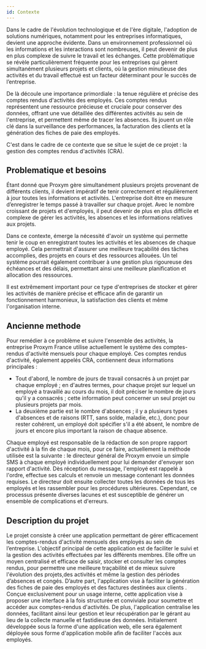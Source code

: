```yaml
---
id: Contexte
---
```

Dans le cadre de l'évolution technologique et de l'ère digitale, l'adoption de solutions numériques, notamment pour les entreprises informatiques, devient une approche évidente. Dans un environnement professionnel où les informations et les interactions sont nombreuses, il peut devenir de plus en plus complexe de suivre le travail et les échanges. Cette problématique se révèle particulièrement fréquente pour les entreprises qui gèrent simultanément plusieurs projets et clients, où la gestion minutieuse des activités et du travail effectué est un facteur déterminant pour le succès de l’entreprise. 

De là découle une importance primordiale : la tenue régulière et précise des comptes rendus d'activités des employés. Ces comptes rendus représentent une ressource précieuse et cruciale pour conserver des données, offrant une vue détaillée des différentes activités au sein de l'entreprise, et permettent même de tracer les absences. Ils jouent un rôle clé dans la surveillance des performances, la facturation des clients et la génération des fiches de paie des employés.

C'est dans le cadre de ce contexte que se situe le sujet de ce projet : la gestion des comptes rendus d'activités (CRA). 

## Problematique et besoins

Étant donné que Proxym gère simultanément plusieurs projets provenant de différents clients, il devient impératif de tenir correctement et régulièrement à jour toutes les informations et activités. L'entreprise doit être en mesure d’enregistrer le temps passé à travailler sur chaque projet. Avec le nombre croissant de projets et d'employés, il peut devenir de plus en plus difficile et complexe de gérer les activités, les absences et les informations relatives aux projets.

Dans ce contexte, émerge la nécessité d'avoir un système qui permette tenir le coup en enregistrant toutes les activités et les absences de chaque employé. Cela permettrait d'assurer une meilleure traçabilité des tâches accomplies, des projets en cours et des ressources allouées. Un tel système pourrait également contribuer à une gestion plus rigoureuse des échéances et des délais, permettant ainsi une meilleure planification et allocation des ressources.

Il est extrêmement important pour ce type d'entreprises de stocker et gérer les activités de manière précise et efficace afin de garantir un fonctionnement harmonieux, la satisfaction des clients et même l'organisation interne.

## Ancienne methode 

Pour remédier à ce problème et suivre l'ensemble des activités, la entreprise Proxym France utilise actuellement le système des comptes-rendus d'activité mensuels pour chaque employé.
Ces comptes rendus d'activité, également appelés CRA, contiennent deux informations principales :
 - Tout d'abord, le nombre de jours de travail consacrés à un projet par chaque employé ; en d'autres termes, pour chaque projet sur lequel un employé a travaillé au cours du mois, il doit préciser le nombre de jours qu'il y a consacrés ; cette information peut concerner un seul projet ou plusieurs projets par mois.
 - La deuxième partie est le nombre d'absences ; il y a plusieurs types d'absences et de raisons (RTT, sans solde, maladie, etc.), donc pour rester cohérent, un employé doit spécifier s'il a été absent, le nombre de jours et encore plus important la raison de chaque absence.

Chaque employé est responsable de la rédaction de son propre rapport d'activité à la fin de chaque mois, pour ce faire, actuellement la méthode utilisée est la suivante :
le directeur général de Proxym envoie un simple SMS à chaque employé individuellement pour lui demander d'envoyer son rapport d'activité.
Dès réception du message, l'employé est rappelé à l'ordre, effectue ses calculs et renvoie un message contenant les données requises.
Le directeur doit ensuite collecter toutes les données de tous les employés et les rassembler pour les procédures ultérieures.
Cependant, ce processus présente diverses lacunes et est susceptible de générer un ensemble de complications et d'erreurs.

## Description du projet

Le projet consiste à créer une application permettant de gérer efficacement les comptes-rendus d'activité mensuels des employés au sein de l’entreprise.
L'objectif principal de cette application est de faciliter le suivi et la gestion des activités effectuées par les différents membres. Elle offre un moyen centralisé et efficace de saisir, stocker et consulter les comptes rendus, pour permettre une meilleure traçabilité et de mieux suivre l'évolution des projets,des activités et même la gestion des périodes d’absences et congés.
D’autre part, l'application vise à faciliter la génération des fiches de paie des employés et des factures destinées aux clients .
Conçue exclusivement pour un usage interne, cette application vise à proposer une interface à la fois structurée et conviviale pour soumettre et accéder aux comptes-rendus d'activités.
De plus, l'application centralise les données, facilitant ainsi leur gestion et leur récupération par le gérant au lieu de la collecte manuelle et fastidieuse des données.
Initialement développée sous la forme d'une application web, elle sera également déployée sous forme d'application mobile afin de faciliter l'accès aux employés.
